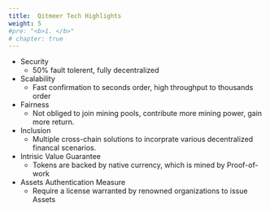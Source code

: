 ```yaml
---
title:  Qitmeer Tech Highlights
weight: 5
#pre: "<b>1. </b>"
# chapter: true
---
```


* Security
  * 50% fault tolerent, fully decentralized
* Scalability
  * Fast confirmation to seconds order, high throughput to thousands order
* Fairness
  * Not obliged to join mining pools, contribute more mining power, gain more return.
* Inclusion
  * Multiple cross-chain solutions to incorprate various decentralized financal scenarios.
* Intrisic Value Guarantee
  * Tokens are backed by native currency, which is mined by Proof-of-work
* Assets Authentication Measure
  * Require a license warranted by renowned organizations to issue Assets